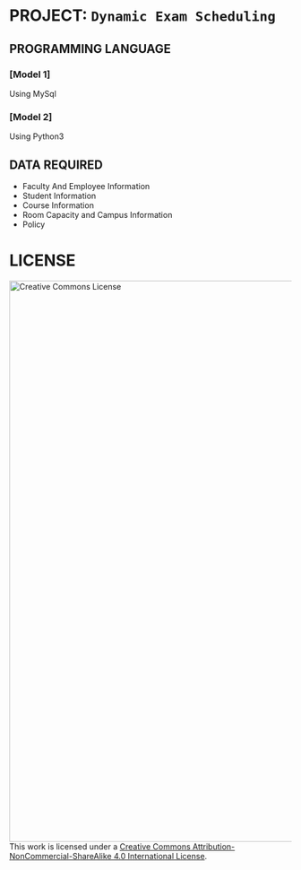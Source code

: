 # PROJECT: ```Dynamic Exam Scheduling```

## PROGRAMMING LANGUAGE
### [Model 1] 

Using MySql 

### [Model 2] 

Using Python3

## DATA REQUIRED

- Faculty And Employee Information
- Student Information
- Course Information
- Room Capacity and Campus Information
- Policy

# LICENSE

<a rel="license" href="http://creativecommons.org/licenses/by-nc-sa/4.0/"><img alt="Creative Commons License" style="border-width:0;width:1001px;height:1001px;" src="https://i.creativecommons.org/l/by-nc-sa/4.0/88x31.png" /></a><br />This work is licensed under a <a rel="license" href="http://creativecommons.org/licenses/by-nc-sa/4.0/">Creative Commons Attribution-NonCommercial-ShareAlike 4.0 International License</a>.
